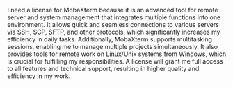 I need a license for MobaXterm because it is an advanced tool for remote server and system management that integrates multiple functions into one environment. It allows quick and seamless connections to various servers via SSH, SCP, SFTP, and other protocols, which significantly increases my efficiency in daily tasks. Additionally, MobaXterm supports multitasking sessions, enabling me to manage multiple projects simultaneously. It also provides tools for remote work on Linux/Unix systems from Windows, which is crucial for fulfilling my responsibilities. A license will grant me full access to all features and technical support, resulting in higher quality and efficiency in my work.
